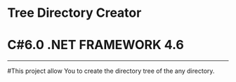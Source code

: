 # 
# Tree Directory Creator
# C#6.0  .NET FRAMEWORK 4.6

----
#This project allow You to create the directory tree of the any directory.

